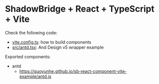 # ShadowBridge + React + TypeScript + Vite

Check the following code:

- [vite.config.ts](./vite.config.ts): how to build components
- [src/antd.tsx](./src/antd.tsx): And Design v5 wrapper example

Exported components:

- antd
  - https://guoyunhe.github.io/sb-react-component-vite-example/antd.js
